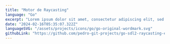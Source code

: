 ```yaml
---
title: "Motor de Raycasting"
language: "Go"
excerpt: "Lorem ipsum dolor sit amet, consectetur adipiscing elit, sed do eiusmod tempor incididunt ut labore et dolore magna aliqua. Praesent elementum facilisis leo vel fringilla est ullamcorper eget. At imperdiet dui accumsan sit amet nulla facilities morbi tempus."
date: "2024-02-16T05:35:07.322Z"
languageSVG: "/assets/projects/icons/go/go-original-wordmark.svg"
githubLink: "https://github.com/pedro-git-projects/go-sdl2-raycasting-engine"
---
```




